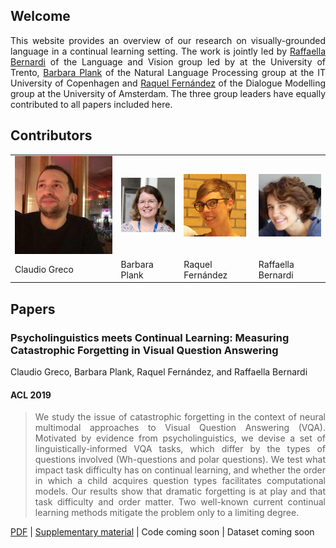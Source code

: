 ## Welcome

<div style="text-align: justify">
    This website provides an overview of our research on visually-grounded language in a continual learning setting. The work is jointly led by <a href="http://disi.unitn.it/~bernardi/">Raffaella Bernardi</a> of the Language and Vision group led by at the University of Trento, <a href="https://bplank.github.io/">Barbara Plank</a> of the Natural Language Processing group at the IT University of Copenhagen and <a href="https://staff.fnwi.uva.nl/r.fernandezrovira/">Raquel Fernández</a> of the Dialogue Modelling group at the University of Amsterdam. The three group leaders have equally contributed to all papers included here.
</div>


## Contributors

<table id='contributor-table'>
  <tr>
    <td>
      <img class="headshots" src='images/claudio.jpg' alt='Claudio Greco'>
    </td>
    <td>
      <img class="headshots" src='images/barbara.jpg' alt='Barbara Plank'>
    </td>
    <td>
      <img class="headshots" src='images/raquel.jpg' alt='Raquel Fern&aacute;ndez'>
    </td>
    <td>
      <img class="headshots" src='images/raffa.jpg' alt='Raffaella Bernardi'>
    </td>
  </tr>
  <tr>
    <td>
      <div class='names'>Claudio Greco</div>
    </td>
    <td>
      <div class='names'>Barbara Plank</div>
    </td>
    <td>
      <div class='names'>Raquel Fern&aacute;ndez</div>
    </td>
    <td>
      <div class='names'>Raffaella Bernardi</div>
    </td>
  </tr>
</table>

## Papers

### Psycholinguistics meets Continual Learning: Measuring Catastrophic Forgetting in Visual Question Answering
Claudio Greco, Barbara Plank, Raquel Fern&aacute;ndez, and Raffaella Bernardi
#### ACL 2019
<blockquote>
    <div style="text-align: justify">
        We study the issue of catastrophic forgetting in the context of neural multimodal approaches to Visual Question Answering (VQA). Motivated by evidence from psycholinguistics, we devise a set of linguistically-informed VQA tasks, which differ by the types of questions involved (Wh-questions and polar questions). We test what impact task difficulty has on continual learning, and whether the order in which a child acquires question types facilitates computational models. Our results show that dramatic forgetting is at play and that task difficulty and order matter. Two well-known current continual learning methods mitigate the problem only to a limiting degree.
    </div>
</blockquote>

[PDF](assets/works/psycholinguistics_meets_catastrophic_forgetting/paper.pdf) | [Supplementary material](assets/works/psycholinguistics_meets_catastrophic_forgetting/supplementary_material.pdf) | Code coming soon | Dataset coming soon
